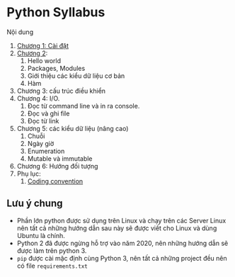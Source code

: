 # Python Syllabus

Nội dung


1. [Chương 1: Cài đặt](chap_01/README.md)
1. [Chương 2](chap_02/README.md):
    1. Hello world
    1. Packages, Modules
    1. Giới thiệu các kiểu dữ liệu cơ bản
    1. Hàm
1. Chương 3: cấu trúc điều khiển
1. Chương 4: I/O.
    1. Đọc từ command line và in ra console.
    1. Đọc và ghi file
    1. Đọc từ link
1. Chương 5: các kiểu dữ liệu (nâng cao)
    1. Chuỗi
    1. Ngày giờ
    1. Enumeration
    1. Mutable và immutable
1. Chương 6: Hướng đối tượng
1. Phụ lục:
    1. [Coding convention](appendix/coding_convention.md)


## Lưu ý chung

- Phần lớn python được sử dụng trên Linux và chạy trên các Server Linux nên tất cả những hướng dẫn sau này sẽ được viết cho Linux và dùng Ubuntu là chính.
- Python 2 đã được ngừng hỗ trợ vào năm 2020, nên những hướng dẫn sẽ được làm trên python 3.
- `pip` được cài mặc định cùng Python 3, nên tất cả những project đều nên có file `requirements.txt`